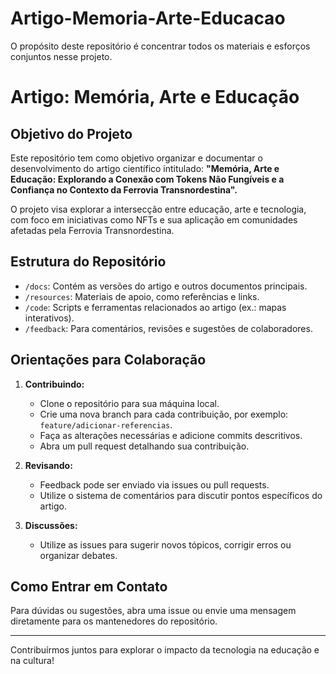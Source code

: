 # Artigo-Memoria-Arte-Educacao
O propósito deste repositório é concentrar todos os materiais e esforços conjuntos nesse projeto.
# Artigo: Memória, Arte e Educação

## Objetivo do Projeto
Este repositório tem como objetivo organizar e documentar o desenvolvimento do artigo científico intitulado:
**"Memória, Arte e Educação: Explorando a Conexão com Tokens Não Fungíveis e a Confiança no Contexto da Ferrovia Transnordestina".**

O projeto visa explorar a intersecção entre educação, arte e tecnologia, com foco em iniciativas como NFTs e sua aplicação em comunidades afetadas pela Ferrovia Transnordestina.

## Estrutura do Repositório
- `/docs`: Contém as versões do artigo e outros documentos principais.
- `/resources`: Materiais de apoio, como referências e links.
- `/code`: Scripts e ferramentas relacionados ao artigo (ex.: mapas interativos).
- `/feedback`: Para comentários, revisões e sugestões de colaboradores.

## Orientações para Colaboração
1. **Contribuindo:**
   - Clone o repositório para sua máquina local.
   - Crie uma nova branch para cada contribuição, por exemplo: `feature/adicionar-referencias`.
   - Faça as alterações necessárias e adicione commits descritivos.
   - Abra um pull request detalhando sua contribuição.

2. **Revisando:**
   - Feedback pode ser enviado via issues ou pull requests.
   - Utilize o sistema de comentários para discutir pontos específicos do artigo.

3. **Discussões:**
   - Utilize as issues para sugerir novos tópicos, corrigir erros ou organizar debates.

## Como Entrar em Contato
Para dúvidas ou sugestões, abra uma issue ou envie uma mensagem diretamente para os mantenedores do repositório.

---

Contribuírmos juntos para explorar o impacto da tecnologia na educação e na cultura!
